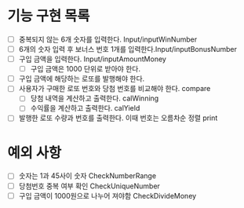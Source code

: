 # 기능 구현 목록

- [ ] 중복되지 않는 6개 숫자를 입력한다. Input/inputWinNumber
- [ ] 6개의 숫자 입력 후 보너스 번호 1개를 입력한다.Input/inputBonusNumber
- [ ] 구입 금액을 입력한다. Input/inputAmountMoney
    - [ ] 구입 금액은 1000 단위로 받아야 한다.
- [ ] 구입 금액에 해당하는 로또를 발행해야 한다.
- [ ] 사용자가 구매한 로또 번호와 당첨 번호를 비교해야 한다. compare
    - [ ] 당첨 내역을 계산하고 출력한다. calWinning
    - [ ] 수익률을 계산하고 출력한다. calYield
- [ ] 발행한 로또 수량과 번호를 출력한다. 이때 번호는 오름차순 정렬 print

 # 예외 사항  
- [ ] 숫자는 1과 45사이 숫자 CheckNumberRange
- [ ] 당첨번호 중복 여부 확인 CheckUniqueNumber
- [ ] 구입 금액이 1000원으로 나누어 져야함 CheckDivideMoney